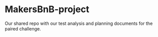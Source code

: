 # MakersBnB-project
Our shared repo with our test analysis and planning documents for the paired challenge. 
